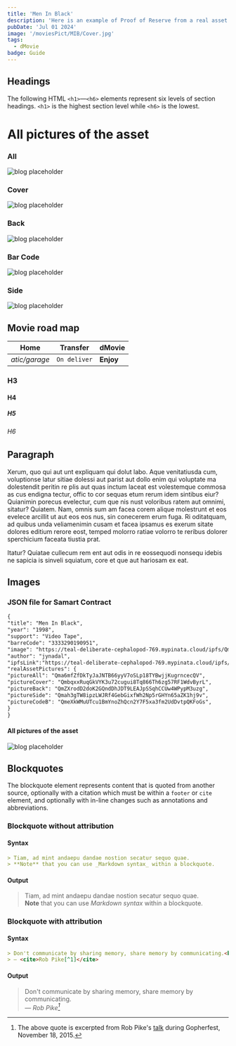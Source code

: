 ```yaml
---
title: 'Men In Black'
description: 'Here is an example of Proof of Reserve from a real asset. We work and store DVD, VHS, Blue Ray or other devices for movies.'
pubDate: 'Jul 01 2024'
image: '/moviesPict/MIB/Cover.jpg'
tags:
  - dMovie
badge: Guide
---
```


## Headings

The following HTML `<h1>`—`<h6>` elements represent six levels of section headings. `<h1>` is the highest section level while `<h6>` is the lowest.

# All pictures of the asset

### All

![blog placeholder](/public/moviesPict/MIB/All.jpg)

### Cover

![blog placeholder](/public/moviesPict/MIB/Cover.jpg)

### Back

![blog placeholder](/public/moviesPict/MIB/Back.jpg)

### Bar Code

![blog placeholder](/public/moviesPict/MIB/CodeB.jpg)

### Side

![blog placeholder](/public/moviesPict/MIB/Side.jpg)

## Movie road map

| Home          | Transfer     | dMovie    |
| ------------- | ------------ | --------- |
| _atic/garage_ | `On deliver` | **Enjoy** |

### H3

#### H4

##### H5

###### H6

## Paragraph

Xerum, quo qui aut unt expliquam qui dolut labo. Aque venitatiusda cum, voluptionse latur sitiae dolessi aut parist aut dollo enim qui voluptate ma dolestendit peritin re plis aut quas inctum laceat est volestemque commosa as cus endigna tectur, offic to cor sequas etum rerum idem sintibus eiur? Quianimin porecus evelectur, cum que nis nust voloribus ratem aut omnimi, sitatur? Quiatem. Nam, omnis sum am facea corem alique molestrunt et eos evelece arcillit ut aut eos eos nus, sin conecerem erum fuga. Ri oditatquam, ad quibus unda veliamenimin cusam et facea ipsamus es exerum sitate dolores editium rerore eost, temped molorro ratiae volorro te reribus dolorer sperchicium faceata tiustia prat.

Itatur? Quiatae cullecum rem ent aut odis in re eossequodi nonsequ idebis ne sapicia is sinveli squiatum, core et que aut hariosam ex eat.

## Images

### JSON file for Samart Contract

```markdown mockup-code
{
"title": "Men In Black",
"year": "1998",
"support": "Video Tape",
"barreCode": "3333290190951",
"image": "https://teal-deliberate-cephalopod-769.mypinata.cloud/ipfs/QmWSan2AyK2ur7sQj9B6CJ9ofz6TxbCbkY3oLSnhYPE5aQ",
"author": "jynadal",
"ipfsLink":"https://teal-deliberate-cephalopod-769.mypinata.cloud/ipfs/",
"realAssetPictures": {
"pictureAll": "Qma6mfZfDkTyJaJNTB66yyV7oSLp18TYBwjjKugrncecQV",
"pictureCover": "QmbqxxRuqGkVYK3u72cugui8Tq866Th6zg57RF1WdvByrL",
"pictureBack": "QmZXrodD2doK2GQndDhJDT9LEAJpSSqhCCUw4WPypM3uzg",
"pictureSide": "Qmah3gTW8ipzLWJRf4GebGixfWh2Np5rGHYn65aZK1hj9v",
"pictureCodeB": "QmeXkWMuUTcu1BmYnoZhQcn2Y7F5xa3fm2UdDvtpQKFoGs",
}
}
```

#### All pictures of the asset

![blog placeholder](/public/moviesPict/MIB/All.jpg)

## Blockquotes

The blockquote element represents content that is quoted from another source, optionally with a citation which must be within a `footer` or `cite` element, and optionally with in-line changes such as annotations and abbreviations.

### Blockquote without attribution

#### Syntax

```markdown
> Tiam, ad mint andaepu dandae nostion secatur sequo quae.  
> **Note** that you can use _Markdown syntax_ within a blockquote.
```

#### Output

> Tiam, ad mint andaepu dandae nostion secatur sequo quae.  
> **Note** that you can use _Markdown syntax_ within a blockquote.

### Blockquote with attribution

#### Syntax

```markdown
> Don't communicate by sharing memory, share memory by communicating.<br>
> — <cite>Rob Pike[^1]</cite>
```

#### Output

> Don't communicate by sharing memory, share memory by communicating.<br>
> — <cite>Rob Pike[^1]</cite>

[^1]: The above quote is excerpted from Rob Pike's [talk](https://www.youtube.com/watch?v=PAAkCSZUG1c) during Gopherfest, November 18, 2015.
